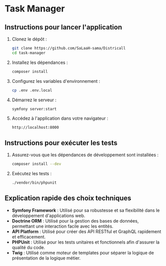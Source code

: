 # Task Manager

## Instructions pour lancer l'application

1. Clonez le dépôt :
    ```sh
    git clone https://github.com/SaLaaH-sama/Districall
    cd task-manager
    ```

2. Installez les dépendances :
    ```sh
    composer install
    ```

3. Configurez les variables d'environnement :
    ```sh
    cp .env .env.local
    ```

4. Démarrez le serveur :
    ```sh
    symfony server:start
    ```

5. Accédez à l'application dans votre navigateur :
    ```
    http://localhost:8000
    ```

## Instructions pour exécuter les tests

1. Assurez-vous que les dépendances de développement sont installées :
    ```sh
    composer install --dev
    ```

2. Exécutez les tests :
    ```sh
    ./vendor/bin/phpunit
    ```

## Explication rapide des choix techniques

- **Symfony Framework** : Utilisé pour sa robustesse et sa flexibilité dans le développement d'applications web.
- **Doctrine ORM** : Utilisé pour la gestion des bases de données, permettant une interaction facile avec les entités.
- **API Platform** : Utilisé pour créer des API RESTful et GraphQL rapidement et efficacement.
- **PHPUnit** : Utilisé pour les tests unitaires et fonctionnels afin d'assurer la qualité du code.
- **Twig** : Utilisé comme moteur de templates pour séparer la logique de présentation de la logique métier.
